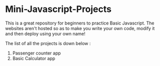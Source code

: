 # Mini-Javascript-Projects
This is a great repository for beginners to practice Basic Javascript.
The websites aren't hosted so as to make you write your own code, modify it and then deploy using your own name!

The list of all the projects is down below :

1. Passenger counter app
2. Basic Calculator app

